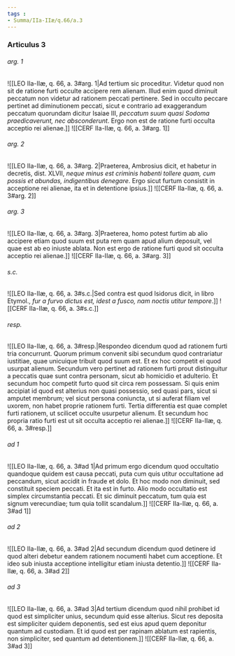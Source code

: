 ```yaml
---
tags : 
- Summa/IIa-IIæ/q.66/a.3
---
```


### Articulus 3

###### arg. 1
![[LEO IIa-IIæ, q. 66, a. 3#arg. 1|Ad tertium sic proceditur. Videtur quod non sit de ratione furti occulte accipere rem alienam. Illud enim quod diminuit peccatum non videtur ad rationem peccati pertinere. Sed in occulto peccare pertinet ad diminutionem peccati, sicut e contrario ad exaggerandum peccatum quorundam dicitur Isaiae III, *peccatum suum quasi Sodoma praedicaverunt, nec absconderunt*. Ergo non est de ratione furti occulta acceptio rei alienae.]]
![[CERF IIa-IIæ, q. 66, a. 3#arg. 1]]

###### arg. 2
![[LEO IIa-IIæ, q. 66, a. 3#arg. 2|Praeterea, Ambrosius dicit, et habetur in decretis, dist. XLVII, *neque minus est criminis habenti tollere quam, cum possis et abundas, indigentibus denegare*. Ergo sicut furtum consistit in acceptione rei alienae, ita et in detentione ipsius.]]
![[CERF IIa-IIæ, q. 66, a. 3#arg. 2]]

###### arg. 3
![[LEO IIa-IIæ, q. 66, a. 3#arg. 3|Praeterea, homo potest furtim ab alio accipere etiam quod suum est puta rem quam apud alium deposuit, vel quae est ab eo iniuste ablata. Non est ergo de ratione furti quod sit occulta acceptio rei alienae.]]
![[CERF IIa-IIæ, q. 66, a. 3#arg. 3]]

###### s.c.
![[LEO IIa-IIæ, q. 66, a. 3#s.c.|Sed contra est quod Isidorus dicit, in libro Etymol., *fur a furvo dictus est, idest a fusco, nam noctis utitur tempore*.]]
![[CERF IIa-IIæ, q. 66, a. 3#s.c.]]

###### resp.
![[LEO IIa-IIæ, q. 66, a. 3#resp.|Respondeo dicendum quod ad rationem furti tria concurrunt. Quorum primum convenit sibi secundum quod contrariatur iustitiae, quae unicuique tribuit quod suum est. Et ex hoc competit ei quod usurpat alienum. Secundum vero pertinet ad rationem furti prout distinguitur a peccatis quae sunt contra personam, sicut ab homicidio et adulterio. Et secundum hoc competit furto quod sit circa rem possessam. Si quis enim accipiat id quod est alterius non quasi possessio, sed quasi pars, sicut si amputet membrum; vel sicut persona coniuncta, ut si auferat filiam vel uxorem, non habet proprie rationem furti. Tertia differentia est quae complet furti rationem, ut scilicet occulte usurpetur alienum. Et secundum hoc propria ratio furti est ut sit occulta acceptio rei alienae.]]
![[CERF IIa-IIæ, q. 66, a. 3#resp.]]

###### ad 1
![[LEO IIa-IIæ, q. 66, a. 3#ad 1|Ad primum ergo dicendum quod occultatio quandoque quidem est causa peccati, puta cum quis utitur occultatione ad peccandum, sicut accidit in fraude et dolo. Et hoc modo non diminuit, sed constituit speciem peccati. Et ita est in furto. Alio modo occultatio est simplex circumstantia peccati. Et sic diminuit peccatum, tum quia est signum verecundiae; tum quia tollit scandalum.]]
![[CERF IIa-IIæ, q. 66, a. 3#ad 1]]

###### ad 2
![[LEO IIa-IIæ, q. 66, a. 3#ad 2|Ad secundum dicendum quod detinere id quod alteri debetur eandem rationem nocumenti habet cum acceptione. Et ideo sub iniusta acceptione intelligitur etiam iniusta detentio.]]
![[CERF IIa-IIæ, q. 66, a. 3#ad 2]]

###### ad 3
![[LEO IIa-IIæ, q. 66, a. 3#ad 3|Ad tertium dicendum quod nihil prohibet id quod est simpliciter unius, secundum quid esse alterius. Sicut res deposita est simpliciter quidem deponentis, sed est eius apud quem deponitur quantum ad custodiam. Et id quod est per rapinam ablatum est rapientis, non simpliciter, sed quantum ad detentionem.]]
![[CERF IIa-IIæ, q. 66, a. 3#ad 3]]

